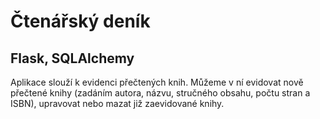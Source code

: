 # Čtenářský deník

## Flask, SQLAlchemy

Aplikace slouží k evidenci přečtených knih. Můžeme v ní evidovat nově přečtené knihy (zadáním autora, názvu, stručného obsahu, počtu stran a ISBN), upravovat nebo mazat již zaevidované knihy.
